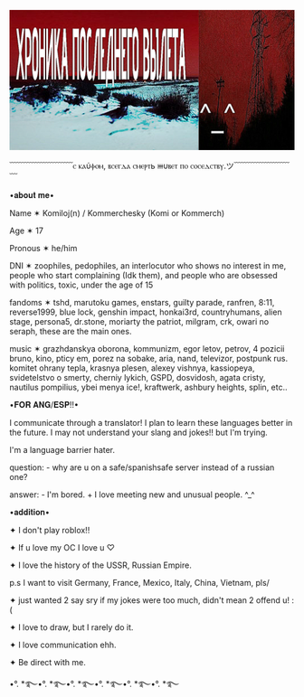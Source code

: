  ![Model](https://github.com/KOMMERCHESKYY/kommercheskyy/blob/main/1000300959222222.png)


  ﹋﹋﹋﹋﹋﹋﹋﹋ⲥ ⲕⲁύⲫⲟⲙ, ⲃⲥⲉⲅⲇⲁ ⲥⲙⲉⲣⲧь ⲿυⲃⲉⲧ ⲡⲟ ⲥⲟⲥⲉⲇⲥⲧⲃⲩ.ツ﹋﹋﹋﹋﹋﹋﹋﹋

   •𝐚𝐛𝐨𝐮𝐭 𝐦𝐞•

Name ✶ Komiloj(n) / Kommerchesky (Komi or Kommerch)

Age ✶ 17

Pronous ✶ he/him

DNI ✶ zoophiles, pedophiles, an interlocutor who shows no interest in me, people who start complaining (Idk them), and people who are obsessed with politics, toxic, under the age of 15

fandoms ✶ tshd, marutoku games, enstars, guilty parade, ranfren, 8:11, reverse1999, blue lock, genshin impact, honkai3rd, countryhumans, alien stage, persona5, dr.stone, moriarty the patriot, milgram, crk, owari no seraph, these are the main ones.

music ✶ grazhdanskya oborona, kommunizm, egor letov, petrov, 4 pozicii bruno, kino, pticy em, porez na sobake, aria, nand, televizor, postpunk rus. komitet ohrany tepla, krasnya plesen, alexey vishnya, kassiopeya, svidetelstvo o smerty, cherniy lykich, GSPD, dosvidosh, agata cristy, nautilus pompilius, ybei menya ice!, kraftwerk, ashbury heights, splin, etc..


•𝐅𝐎𝐑 𝐀𝐍𝐆/𝐄𝐒𝐏!!•

I communicate through a translator! I plan to learn these languages better in the future. I may not understand your slang and jokes!! but I'm trying.

I'm a language barrier hater.

question: - why are u on a safe/spanishsafe server instead of a russian one?

answer: - I'm bored. + I love meeting new and unusual people. ^_^


•𝐚𝐝𝐝𝐢𝐭𝐢𝐨𝐧•


✦ I don't play roblox!!

✦ If u love my OC I love u ♡

✦ I love the history of the USSR, Russian Empire.

p.s I want to visit Germany, France, Mexico, Italy, China, Vietnam, pls/

✦ just wanted 2 say sry if my jokes were too much, didn't mean 2 offend u! :(

✦ I love to draw, but I rarely do it.

✦ I love communication ehh.

✦ Be direct with me.

•°. *࿐•°. *࿐•°. *࿐•°. *࿐•°. *࿐•°. *࿐

